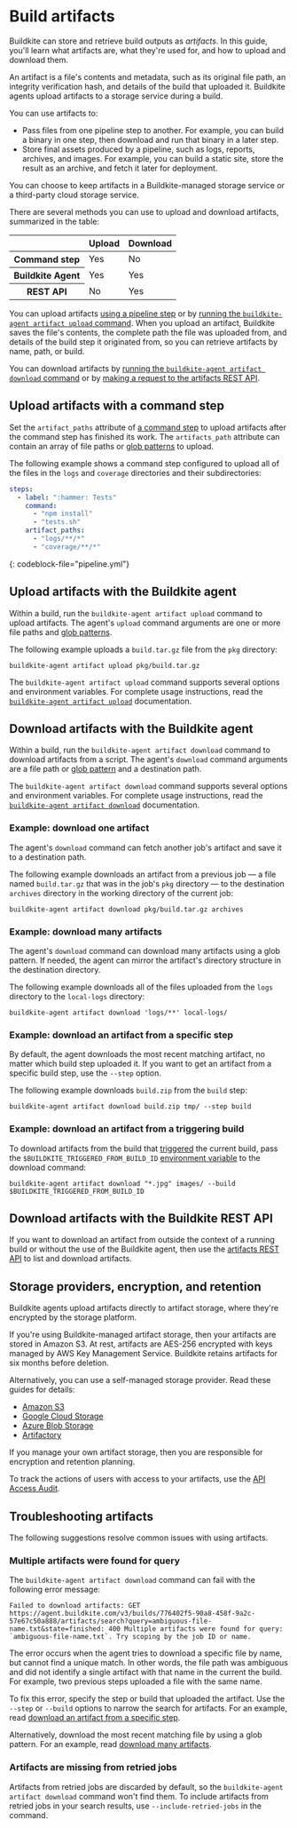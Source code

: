 # Build artifacts

Buildkite can store and retrieve build outputs as _artifacts_.
In this guide, you'll learn what artifacts are, what they're used for, and how to upload and download them.


An artifact is a file's contents and metadata, such as its original file path, an integrity verification hash, and details of the build that uploaded it.
Buildkite agents upload artifacts to a storage service during a build.

You can use artifacts to:

- Pass files from one pipeline step to another.
  For example, you can build a binary in one step, then download and run that binary in a later step.
- Store final assets produced by a pipeline, such as logs, reports, archives, and images.
  For example, you can build a static site, store the result as an archive, and fetch it later for deployment.

You can choose to keep artifacts in a Buildkite-managed storage service or a third-party cloud storage service.

There are several methods you can use to upload and download artifacts, summarized in the table:

<table>
  <thead>
    <tr>
      <th></th>
      <th>Upload</th>
      <th>Download</th>
    </tr>
  </thead>
  <tbody>
    <tr>
      <th scope="row">Command step</th>
      <td>Yes</td>
      <td>No</td>
    </tr>
    <tr>
      <th scope="row">Buildkite Agent</th>
      <td>Yes</td>
      <td>Yes</td>
    </tr>
    <tr>
      <th scope="row">REST API</th>
      <td>No</td>
      <td>Yes</td>
    </tr>
  </tbody>
</table>

You can upload artifacts [using a pipeline step](#upload-artifacts-with-a-command-step) or by [running the `buildkite-agent artifact upload` command](#upload-artifacts-with-the-buildkite-agent).
When you upload an artifact, Buildkite saves the file's contents, the complete path the file was uploaded from, and details of the build step it originated from, so you can retrieve artifacts by name, path, or build.

You can download artifacts by [running the `buildkite-agent artifact download` command](#download-artifacts-with-the-buildkite-agent) or by [making a request to the artifacts REST API](#download-artifacts-with-the-buildkite-rest-api).

## Upload artifacts with a command step

Set the `artifact_paths` attribute of [a command step](/docs/pipelines/command-step) to upload artifacts after the command step has finished its work.
The `artifacts_path` attribute can contain an array of file paths or [glob patterns](/docs/agent/v3/cli-artifact#uploading-artifacts-artifact-upload-glob-syntax) to upload.

The following example shows a command step configured to upload all of the files in the `logs` and `coverage` directories and their subdirectories:

```yaml
steps:
  - label: ":hammer: Tests"
    command:
      - "npm install"
      - "tests.sh"
    artifact_paths:
      - "logs/**/*"
      - "coverage/**/*"
```
{: codeblock-file="pipeline.yml"}

## Upload artifacts with the Buildkite agent

Within a build, run the `buildkite-agent artifact upload` command to upload artifacts.
The agent's `upload` command arguments are one or more file paths and [glob patterns](/docs/agent/v3/cli-artifact#uploading-artifacts-artifact-upload-glob-syntax).

The following example uploads a `build.tar.gz` file from the `pkg` directory:

```shell
buildkite-agent artifact upload pkg/build.tar.gz
```

The `buildkite-agent artifact upload` command supports several options and environment variables.
For complete usage instructions, read the [`buildkite-agent artifact upload`](/docs/agent/v3/cli-artifact#uploading-artifacts) documentation.

## Download artifacts with the Buildkite agent

Within a build, run the `buildkite-agent artifact download` command to download artifacts from a script.
The agent's `download` command arguments are a file path or [glob pattern](/docs/agent/v3/cli-artifact#uploading-artifacts-artifact-upload-glob-syntax) and a destination path.

The `buildkite-agent artifact download` command supports several options and environment variables.
For complete usage instructions, read the [`buildkite-agent artifact download`](/docs/agent/v3/cli-artifact#downloading-artifacts) documentation.

### Example: download one artifact

The agent's `download` command can fetch another job's artifact and save it to a destination path.

The following example downloads an artifact from a previous job — a file named `build.tar.gz` that was in the job's `pkg` directory — to the destination `archives` directory in the working directory of the current job:

```shell
buildkite-agent artifact download pkg/build.tar.gz archives
```

### Example: download many artifacts

The agent's `download` command can download many artifacts using a glob pattern.
If needed, the agent can mirror the artifact's directory structure in the destination directory.

The following example downloads all of the files uploaded from the `logs` directory to the `local-logs` directory:

```shell
buildkite-agent artifact download 'logs/**' local-logs/
```

### Example: download an artifact from a specific step

By default, the agent downloads the most recent matching artifact, no matter which build step uploaded it.
If you want to get an artifact from a specific build step, use the `--step` option.

The following example downloads `build.zip` from the `build` step:

```shell
buildkite-agent artifact download build.zip tmp/ --step build
```

### Example: download an artifact from a triggering build

To download artifacts from the build that [triggered](/docs/pipelines/trigger-step) the current build, pass the `$BUILDKITE_TRIGGERED_FROM_BUILD_ID` [environment variable](/docs/pipelines/environment-variables) to the download command:

```shell
buildkite-agent artifact download "*.jpg" images/ --build $BUILDKITE_TRIGGERED_FROM_BUILD_ID
```

## Download artifacts with the Buildkite REST API

If you want to download an artifact from outside the context of a running build or without the use of the Buildkite agent, then use the [artifacts REST API](/docs/apis/rest-api/artifacts) to list and download artifacts.

## Storage providers, encryption, and retention

Buildkite agents upload artifacts directly to artifact storage, where they're encrypted by the storage platform.

If you're using Buildkite-managed artifact storage, then your artifacts are stored in Amazon S3.
At rest, artifacts are AES-256 encrypted with keys managed by AWS Key Management Service.
Buildkite retains artifacts for six months before deletion.

Alternatively, you can use a self-managed storage provider. Read these guides for details:

- [Amazon S3](/docs/agent/v3/cli-artifact#using-your-private-aws-s3-bucket)
- [Google Cloud Storage](/docs/agent/v3/cli-artifact#using-your-private-google-cloud-bucket)
- [Azure Blob Storage](/docs/agent/v3/cli-artifact#using-your-private-azure-blob-container)
- [Artifactory](/docs/agent/v3/cli-artifact#using-your-artifactory-instance)

If you manage your own artifact storage, then you are responsible for encryption and retention planning.

To track the actions of users with access to your artifacts, use the [API Access Audit](https://buildkite.com/organizations/~/api-access-audit).

## Troubleshooting artifacts

The following suggestions resolve common issues with using artifacts.

### Multiple artifacts were found for query

The `buildkite-agent artifact download` command can fail with the following error message:

```
Failed to download artifacts: GET https://agent.buildkite.com/v3/builds/776402f5-90a8-458f-9a2c-57e67c50a888/artifacts/search?query=ambiguous-file-name.txt&state=finished: 400 Multiple artifacts were found for query: `ambiguous-file-name.txt`. Try scoping by the job ID or name.
```

The error occurs when the agent tries to download a specific file by name, but cannot find a unique match.
In other words, the file path was ambiguous and did not identify a single artifact with that name in the current the build.
For example, two previous steps uploaded a file with the same name.

To fix this error, specify the step or build that uploaded the artifact.
Use the `--step` or `--build` options to narrow the search for artifacts.
For an example, read [download an artifact from a specific step](#download-artifacts-with-the-buildkite-agent-example-download-an-artifact-from-a-specific-step).

Alternatively, download the most recent matching file by using a glob pattern.
For an example, read [download many artifacts](#download-artifacts-with-the-buildkite-agent-example-download-many-artifacts).

### Artifacts are missing from retried jobs

Artifacts from retried jobs are discarded by default, so the `buildkite-agent artifact download` command won't find them. To include artifacts from retried jobs in your search results, use `--include-retried-jobs` in the command.

